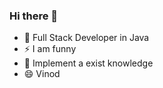 ### Hi there 👋

- 🔭 Full Stack Developer in Java
- ⚡ I am funny
- 🌱 Implement a exist knowledge
- 😄 Vinod
<!--
**VinodPhalke/VinodPhalke** is a ✨ _special_ ✨ repository because its `README.md` (this file) appears on your GitHub profile.

Here are some ideas to get you started:

- 🔭 Full Stack Developer in Java
- 🌱 I’m currently learning ...
- 👯 I’m looking to collaborate on ...
- 🤔 I’m looking for help with ...
- 💬 Ask me about ...
- 📫 How to reach me: ...
- 😄 Pronouns: ...
- ⚡ I am funny
-->
